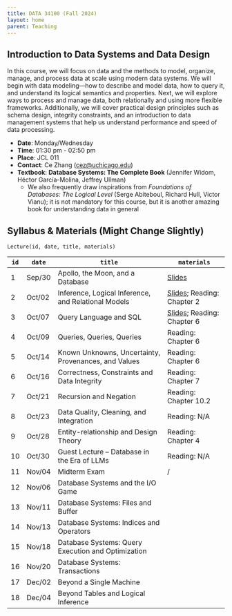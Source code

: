 ```yaml
---
title: DATA 34100 (Fall 2024)
layout: home
parent: Teaching
---
```


## Introduction to Data Systems and Data Design

In this course, we will focus on data and the methods to model, organize, manage, and process data at scale using modern data systems. We will begin with data modeling—how to describe and model data, how to query it, and understand its logical semantics and properties. Next, we will explore ways to process and manage data, both relationally and using more flexible frameworks. Additionally, we will cover practical design principles such as schema design, integrity constraints, and an introduction to data management systems that help us understand performance and speed of data processing.

- **Date**: Monday/Wednesday
- **Time**: 01:30 pm - 02:50 pm
- **Place**: JCL	011
- **Contact**: Ce Zhang (cez@uchicago.edu)
- **Textbook**: **Database Systems: The Complete Book** (Jennifer Widom, Héctor García-Molina, Jeffrey Ullman)
    - We also frequently draw inspirations from _Foundations of Databases: The Logical Level_ (Serge Abiteboul, Richard Hull, Victor Vianu); it is not mandatory for this course, but it is another amazing book for understanding data in general

## Syllabus & Materials (Might Change Slightly)

```
Lecture(id, date, title, materials)
```

| `id` | `date` | `title` | `materials` |
|------|--------|---------|-------------|
| 1    | Sep/30  | Apollo, the Moon, and a Database | [Slides](https://1drv.ms/p/s!AoH59ceswCf9kAYeeOLCpAEjGDcr?e=GwGGBu)     |
| 2    | Oct/02  | Inference, Logical Inference, and Relational Models | [Slides](https://1drv.ms/p/s!AoH59ceswCf9kCll5akqBoamWYQ_?e=5KVt2f); Reading: Chapter 2 |
| 3    | Oct/07  | Query Language and SQL |  [Slides](https://1drv.ms/p/s!AoH59ceswCf9kCpLklUzgl8BPjr0?e=8MWV4b); Reading: Chapter 6    |
| 4    | Oct/09  | Queries, Queries, Queries        |  Reading: Chapter 6    |
| 5    | Oct/14  | Known Unknowns, Uncertainty, Provenances, and Values |  Reading: Chapter 6    |
| 6    | Oct/16  | Correctness, Constraints and Data Integrity |  Reading: Chapter 7     |
| 7    | Oct/21  | Recursion and Negation |  Reading: Chapter 10.2    |
| 8    | Oct/23  | Data Quality, Cleaning, and Integration |  Reading: N/A    |
| 9    | Oct/28  | Entity-relationship and Design Theory |  Reading: Chapter 4    |
| 10   | Oct/30  | Guest Lecture – Database in the Era of LLMs |   Reading: N/A   |
| 11   | Nov/04  | Midterm Exam |   /   |
| 12   | Nov/06  | Database Systems and the I/O Game |      |
| 13   | Nov/11  | Database Systems: Files and Buffer |      |
| 14   | Nov/13  | Database Systems: Indices and Operators |      |
| 15   | Nov/18  | Database Systems: Query Execution and Optimization |      |
| 16   | Nov/20  | Database Systems: Transactions |      |
| 17   | Dec/02  | Beyond a Single Machine |      |
| 18   | Dec/04  | Beyond Tables and Logical Inference |      |
